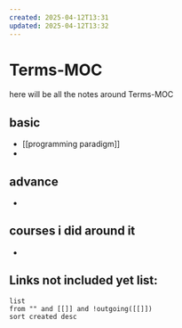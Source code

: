 ```yaml
---
created: 2025-04-12T13:31
updated: 2025-04-12T13:32
---
```


# Terms-MOC

here will be all the notes around Terms-MOC

## basic

- [[programming paradigm]]
- 

## advance

- 


## courses i did around it

- 



## **Links not included yet list:**
```dataview
list
from "" and [[]] and !outgoing([[]])
sort created desc
```


